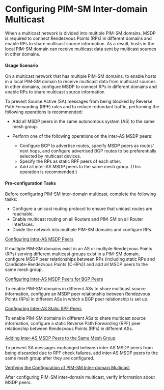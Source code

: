 Configuring PIM-SM Inter-domain Multicast
=========================================

When a multicast network is divided into multiple PIM-SM domains, MSDP is required to connect Rendezvous Points (RPs) in different domains and enable RPs to share multicast source information. As a result, hosts in the local PIM-SM domain can receive multicast data sent by multicast sources in other domains.

#### Usage Scenario

On a multicast network that has multiple PIM-SM domains, to enable hosts in a local PIM-SM domain to receive multicast data from multicast sources in other domains, configure MSDP to connect RPs in different domains and enable RPs to share multicast source information.

To prevent Source Active (SA) messages from being blocked by Reverse Path Forwarding (RPF) rules and to reduce redundant traffic, performing the following operations is recommended:

* Add all MSDP peers in the same autonomous system (AS) to the same mesh group.
* Perform one of the following operations on the inter-AS MSDP peers:
  
  + Configure BGP to advertise routes, specify MSDP peers as routes' next hops, and configure advertised BGP routes to be preferentially selected by multicast devices.
  + Specify the RPs as static RPF peers of each other.
  + Add all inter-AS MSDP peers to the same mesh group. (This operation is recommended.)

#### Pre-configuration Tasks

Before configuring PIM-SM inter-domain multicast, complete the following tasks:

* Configure a unicast routing protocol to ensure that unicast routes are reachable.
* Enable multicast routing on all Routers and PIM-SM on all Router interfaces.
* Divide the network into multiple PIM-SM domains and configure RPs.


[Configuring Intra-AS MSDP Peers](../../../../software/nev8r10_vrpv8r16/user/vrp/dc_vrp_multicast_cfg_0046.html)

If multiple PIM-SM domains exist in an AS or multiple Rendezvous Points (RPs) serving different multicast groups exist in a PIM-SM domain, configure MSDP peer relationships between RPs (including static RPs and Candidate-Rendezvous Points (C-RPs)) and add all MSDP peers to the same mesh group.

[Configuring Inter-AS MSDP Peers for BGP Peers](../../../../software/nev8r10_vrpv8r16/user/vrp/dc_vrp_multicast_cfg_0047.html)

To enable PIM-SM domains in different ASs to share multicast source information, configure an MSDP peer relationship between Rendezvous Points (RPs) in different ASs in which a BGP peer relationship is set up.

[Configuring Inter-AS Static RPF Peers](../../../../software/nev8r10_vrpv8r16/user/vrp/dc_vrp_multicast_cfg_0048.html)

To enable PIM-SM domains in different ASs to share multicast source information, configure a static Reverse Path Forwarding (RPF) peer relationship between Rendezvous Points (RPs) in different ASs.

[Adding Inter-AS MSDP Peers to the Same Mesh Group](../../../../software/nev8r10_vrpv8r16/user/vrp/dc_vrp_multicast_cfg_2266.html)

To prevent SA messages exchanged between inter-AS MSDP peers from being discarded due to RPF check failures, add inter-AS MSDP peers to the same mesh group after they are configured.

[Verifying the Configuration of PIM-SM Inter-domain Multicast](../../../../software/nev8r10_vrpv8r16/user/vrp/dc_vrp_multicast_cfg_0049.html)

After configuring PIM-SM inter-domain multicast, verify information about MSDP peers.